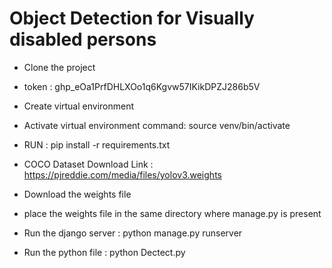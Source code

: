 # Object Detection for Visually disabled persons


* Clone the project
* token : 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
* Create virtual environment
* Activate virtual environment command: source venv/bin/activate

* RUN : pip install -r requirements.txt
* COCO Dataset Download Link : https://pjreddie.com/media/files/yolov3.weights
* Download the weights file
* place the weights file in the same directory where manage.py is present
* Run the django server : python manage.py runserver
* Run the python file : python Dectect.py

